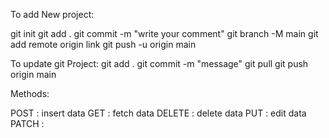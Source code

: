 
To add New project:

git init
git add .
git commit -m "write your comment"
git branch -M main
git add remote origin link
git push -u origin main


To update git Project:
git add .
git commit -m "message"
git pull 
git push origin main


Methods:

POST   : insert data
GET     : fetch data
DELETE  : delete data
PUT     : edit data
PATCH   :